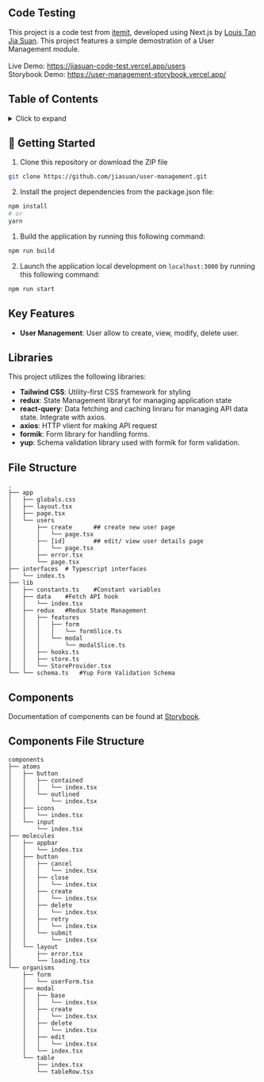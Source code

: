 ## Code Testing
This project is a code test from [itemit](https://itemit.com), developed using Next.js by [Louis Tan Jia Suan](https://bit.ly/jiasuan).
This project features a simple demostration of a User Management module.
<br/>
<br/>Live Demo: https://jiasuan-code-test.vercel.app/users
<br/>Storybook Demo: https://user-management-storybook.vercel.app/

## Table of Contents

<details><summary>Click to expand</summary>

- [🚀Getting Started](#getting-started)
- [Features](#features)
- [Libraries](#libraries)
- [File Structure](#file-structure)
- [Components](#components)
- [Components File Structure](#components-file-structure)

</details>




## 🚀 Getting Started
1. Clone this repository or download the ZIP file
```sh
git clone https://github.com/jiasuan/user-management.git
```

2. Install the project dependencies from the package.json file:
```sh
npm install
# or
yarn
```


1. Build the application by running this following command:
```sh
npm run build
```

2. Launch the application local development on `localhost:3000` by running this following command:
```sh
npm run start
```

## Key Features
- **User Management**: User allow to create, view, modify, delete user.

## Libraries
This project utilizes the following libraries:
- **Tailwind CSS**: Utility-first CSS framework for styling
- **redux**: State Management libraryt for managing application state
- **react-query**: Data fetching and caching linraru for managing API data state. Integrate with axios.
- **axios**: HTTP vlient for making API request
- **formik**: Form library for handling forms.
- **yup**: Schema validation library used with formik for form validation.


## File Structure
    .
    ├── app
    │   ├── globals.css
    │   ├── layout.tsx
    │   ├── page.tsx
    │   └── users
    │       ├── create      ## create new user page
    │       │   └── page.tsx
    │       ├── [id]        ## edit/ view user details page
    │       │   └── page.tsx
    │       ├── error.tsx
    │       └── page.tsx
    ├── interfaces  # Typescript interfaces
    │   └── index.ts
    ├── lib
    │   ├── constants.ts    #Constant variables
    │   ├── data    #Fetch API hook
    │   │   └── index.tsx
    │   ├── redux   #Redux State Management
    │   │   ├── features
    │   │   │   ├── form
    │   │   │   │   └── formSlice.ts
    │   │   │   └── modal
    │   │   │       └── modalSlice.ts
    │   │   ├── hooks.ts
    │   │   ├── store.ts
    │   │   └── StoreProvider.tsx
    └── └── schema.ts   #Yup Form Validation Schema

## Components
Documentation of components can be found at [Storybook](https://user-management-storybook.vercel.app/).

## Components File Structure

    components
    ├── atoms
    │   ├── button
    │   │   ├── contained
    │   │   │   └── index.tsx
    │   │   └── outlined
    │   │       └── index.tsx
    │   ├── icons
    │   │   └── index.tsx
    │   └── input
    │       └── index.tsx
    ├── molecules
    │   ├── appbar
    │   │   └── index.tsx
    │   ├── button
    │   │   ├── cancel
    │   │   │   └── index.tsx
    │   │   ├── close
    │   │   │   └── index.tsx
    │   │   ├── create
    │   │   │   └── index.tsx
    │   │   ├── delete
    │   │   │   └── index.tsx
    │   │   ├── retry
    │   │   │   └── index.tsx
    │   │   └── submit
    │   │       └── index.tsx
    │   └── layout
    │       ├── error.tsx
    │       └── loading.tsx
    └── organisms
        ├── form
        │   └── userForm.tsx
        ├── modal
        │   ├── base
        │   │   └── index.tsx
        │   ├── create
        │   │   └── index.tsx
        │   ├── delete
        │   │   └── index.tsx
        │   ├── edit
        │   │   └── index.tsx
        │   └── index.tsx
        └── table
            ├── index.tsx
            └── tableRow.tsx